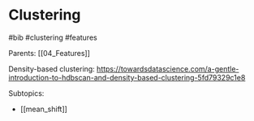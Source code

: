 # Clustering

#bib #clustering #features

Parents: [[04_Features]]

Density-based clustering:
https://towardsdatascience.com/a-gentle-introduction-to-hdbscan-and-density-based-clustering-5fd79329c1e8

Subtopics:
* [[mean_shift]]